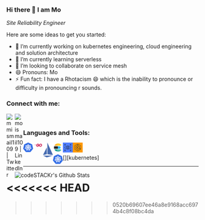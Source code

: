 ### Hi there 👋 I am Mo 

_Site Reliability Engineer_

Here are some ideas to get you started:

- 🔭 I’m currently working on kubernetes engineering, cloud engineering and solution architecture
- 🌱 I’m currently learning serverless
- 👯 I’m looking to collaborate on service mesh
- 😄 Pronouns: Mo
- ⚡ Fun fact: I have a Rhotacism 😄 which is the inability to pronounce or difficulty in pronouncing r sounds.



### Connect with me:

[<img align="left" alt="mmismail109 | Twitter" width="22px" src="https://cdn.jsdelivr.net/npm/simple-icons@v3/icons/twitter.svg" />][twitter]
[<img align="left" alt="moismail109 | LinkedIn" width="22px" src="https://cdn.jsdelivr.net/npm/simple-icons@v3/icons/linkedin.svg" />][linkedin]

<br />

 

### Languages and Tools:

[<img align="left" alt="kubernetes" width="26px" src="https://raw.githubusercontent.com/mmismail109/mmismail109/master/images/k8s.png" />][k8s]
[<img align="left" alt="Go" width="26px" src="https://raw.githubusercontent.com/mmismail109/mmismail109/master/images/golang_56.png" />][go]
[<img align="left" alt="Istio" width="26px" src="https://raw.githubusercontent.com/mmismail109/mmismail109/master/images/istio.svg" />][istio]
[<img align="left" alt="Elasticsearch" width="26px" src="https://raw.githubusercontent.com/mmismail109/mmismail109/master/images/icons8-elasticsearch-240.png" />][es]
[<img align="left" alt="Postgres" width="26px" src="https://raw.githubusercontent.com/mmismail109/mmismail109/master/images/Amazon-RDS_dark-bg@4x.png" />][rds]
[<img align="left" alt="EKS" width="26px" src="https://raw.githubusercontent.com/mmismail109/mmismail109/master/images/Amazon-Elastic-Kubernetes-Service_dark-bg@4x.png" />][eks]

<br />




[<img align="left" alt="HTML5" width="26px" src="https://raw.githubusercontent.com/mmismail109/mmismail109/master/images/k8s.png" />][kubernetes]

---

<img align="left" alt="codeSTACKr's Github Stats" src="https://github-readme-stats.vercel.app/api?username=mmismail109&show_icons=true&hide_border=true" />

<<<<<<< HEAD
=======
[twitter]: https://twitter.com/mmismail109
[linkedin]: https://linkedin.com/in/moismail109
[go]: #
[k8s]: #
[istio]: #
[es]: #
[eks]: #
[rds]: #
>>>>>>> 0520b69607ee46a8e9168acc6974b4c8f08bc4da
